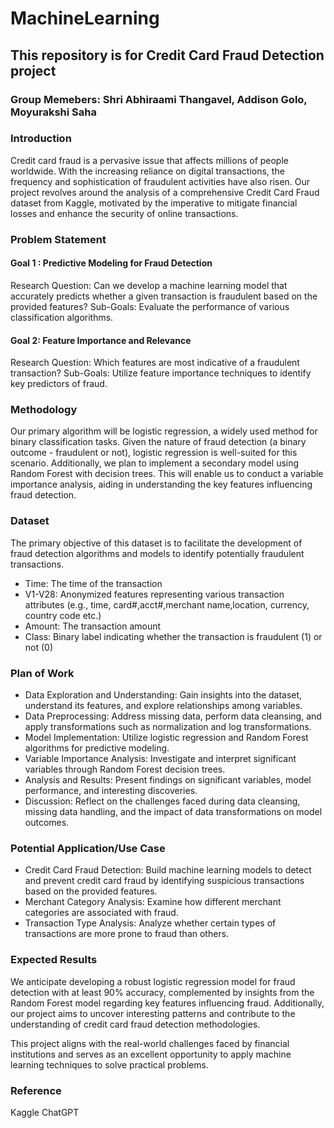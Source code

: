 # MachineLearning

## This repository is for Credit Card Fraud Detection project

### Group Memebers: Shri Abhiraami Thangavel, Addison Golo, Moyurakshi Saha

### Introduction
Credit card fraud is a pervasive issue that affects millions of people worldwide. With the increasing reliance on digital transactions, the frequency and sophistication of fraudulent activities have also risen. Our project revolves around the analysis of a comprehensive Credit Card Fraud dataset from Kaggle, motivated by the imperative to mitigate financial losses and enhance the security of online transactions.

### Problem Statement
#### Goal 1 : Predictive Modeling for Fraud Detection
Research Question: Can we develop a machine learning model that accurately predicts whether a given transaction is fraudulent based on the provided features?
Sub-Goals:
Evaluate the performance of various classification algorithms.
#### Goal 2: Feature Importance and Relevance
Research Question: Which features are most indicative of a fraudulent transaction?
Sub-Goals:
Utilize feature importance techniques to identify key predictors of fraud.

### Methodology
Our primary algorithm will be logistic regression, a widely used method for binary classification tasks. Given the nature of fraud detection (a binary outcome - fraudulent or not), logistic regression is well-suited for this scenario. Additionally, we plan to implement a secondary model using Random Forest with decision trees. This will enable us to conduct a variable importance analysis, aiding in understanding the key features influencing fraud detection.

### Dataset
The primary objective of this dataset is to facilitate the development of fraud detection algorithms and models to identify potentially fraudulent transactions.
- Time: The time of the transaction
- V1-V28: Anonymized features representing various transaction attributes (e.g., time, card#,acct#,merchant name,location, currency, country code etc.)
- Amount: The transaction amount
- Class: Binary label indicating whether the transaction is fraudulent (1) or not (0)

### Plan of Work
- Data Exploration and Understanding: Gain insights into the dataset, understand its features, and explore relationships among variables.
- Data Preprocessing: Address missing data, perform data cleansing, and apply transformations such as normalization and log transformations.
- Model Implementation: Utilize logistic regression and Random Forest algorithms for predictive modeling.
- Variable Importance Analysis: Investigate and interpret significant variables through Random Forest decision trees.
- Analysis and Results: Present findings on significant variables, model performance, and interesting discoveries.
- Discussion: Reflect on the challenges faced during data cleansing, missing data handling, and the impact of data transformations on model outcomes.

### Potential Application/Use Case
- Credit Card Fraud Detection: Build machine learning models to detect and prevent credit card fraud by identifying suspicious transactions based on the provided features.
- Merchant Category Analysis: Examine how different merchant categories are associated with fraud.
- Transaction Type Analysis: Analyze whether certain types of transactions are more prone to fraud than others.

### Expected Results
We anticipate developing a robust logistic regression model for fraud detection with at least 90% accuracy, complemented by insights from the Random Forest model regarding key features influencing fraud. Additionally, our project aims to uncover interesting patterns and contribute to the understanding of credit card fraud detection methodologies.

This project aligns with the real-world challenges faced by financial institutions and serves as an excellent opportunity to apply machine learning techniques to solve practical problems.

### Reference
Kaggle
ChatGPT
